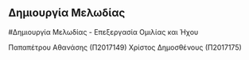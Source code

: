 ## Δημιουργία Μελωδίας
#Δημιουργία Μελωδίας - Επεξεργασία Ομιλίας και Ήχου

Παπαπέτρου Αθανάσης (Π2017149)
Χρίστος Δημοσθένους (Π2017175)
